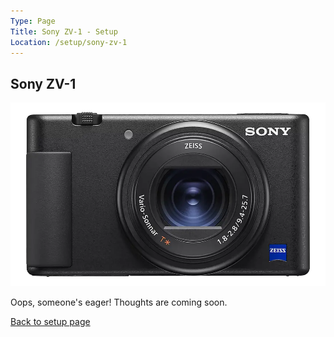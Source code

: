 ```yaml
---
Type: Page
Title: Sony ZV-1 - Setup
Location: /setup/sony-zv-1
---
```


## Sony ZV-1

<div class="img-container-wide"> <img src="https://raw.githubusercontent.com/george-probably/chachanidze.com/main/Images/setup/sony-zv-1.webp" alt="A picture of the Sony ZV-1"> </div>

Oops, someone's eager! Thoughts are coming soon.

[Back to setup page](/setup)